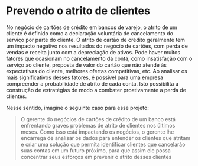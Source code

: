 # Prevendo o atrito de clientes
No negócio de cartões de crédito em bancos de varejo, o atrito de um cliente é definido como a declaração voluntária de cancelamento do serviço por parte do cliente. O atrito de cartão de crédito geralmente tem um impacto negativo nos resultados do negócio de cartões, com perda de vendas e receita junto com a depreciação de ativos. Pode haver muitos fatores que ocasionam no cancelamento da conta, como insatisfação com o serviço ao cliente, proposta de valor do cartão que não atende às expectativas do cliente, melhores ofertas competitivas, etc. Ao analisar os mais significativos desses fatores, é possível para uma empresa compreender a probabilidade de atrito de cada conta. Isto possibilita a construção de estratégias de modo a combater proativamente a perda de clientes.

Nesse sentido, imagine o seguinte caso para esse projeto:

>O gerente do negócios de cartões de crédito de um banco está enfrentando graves problemas de atrito de clientes nos últimos meses. Como isso está impactando os negócios, o gerente lhe encarrega de analisar os dados para entender os clientes que atritam e criar uma solução que permita identificar clientes que cancelarão suas contas em um futuro próximo, para que assim ele possa concentrar seus esforços em prevenir o atrito desses clientes
